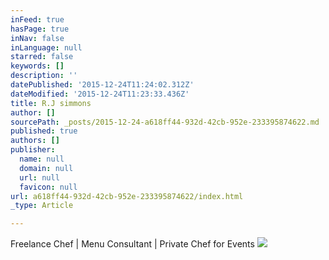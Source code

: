 ```yaml
---
inFeed: true
hasPage: true
inNav: false
inLanguage: null
starred: false
keywords: []
description: ''
datePublished: '2015-12-24T11:24:02.312Z'
dateModified: '2015-12-24T11:23:33.436Z'
title: R.J simmons
author: []
sourcePath: _posts/2015-12-24-a618ff44-932d-42cb-952e-233395874622.md
published: true
authors: []
publisher:
  name: null
  domain: null
  url: null
  favicon: null
url: a618ff44-932d-42cb-952e-233395874622/index.html
_type: Article

---
```

Freelance Chef  | Menu Consultant | Private Chef for Events ![](https://the-grid-user-content.s3-us-west-2.amazonaws.com/4ed9da73-4941-4bc9-aba3-8e8d223dbbf6.jpg)